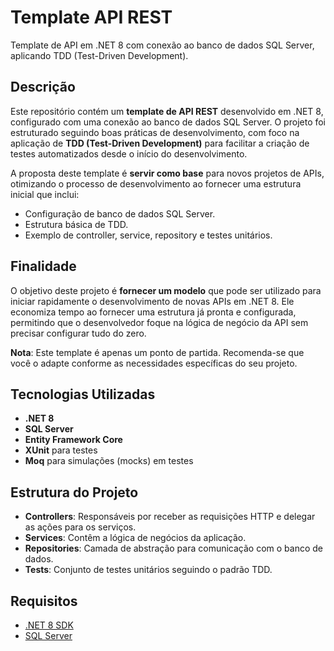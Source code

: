 # Template API REST

Template de API em .NET 8 com conexão ao banco de dados SQL Server, aplicando TDD (Test-Driven Development).

## Descrição

Este repositório contém um **template de API REST** desenvolvido em .NET 8, configurado com uma conexão ao banco de dados SQL Server. O projeto foi estruturado seguindo boas práticas de desenvolvimento, com foco na aplicação de **TDD (Test-Driven Development)** para facilitar a criação de testes automatizados desde o início do desenvolvimento.

A proposta deste template é **servir como base** para novos projetos de APIs, otimizando o processo de desenvolvimento ao fornecer uma estrutura inicial que inclui:
- Configuração de banco de dados SQL Server.
- Estrutura básica de TDD.
- Exemplo de controller, service, repository e testes unitários.
  
## Finalidade

O objetivo deste projeto é **fornecer um modelo** que pode ser utilizado para iniciar rapidamente o desenvolvimento de novas APIs em .NET 8. Ele economiza tempo ao fornecer uma estrutura já pronta e configurada, permitindo que o desenvolvedor foque na lógica de negócio da API sem precisar configurar tudo do zero.

**Nota**: Este template é apenas um ponto de partida. Recomenda-se que você o adapte conforme as necessidades específicas do seu projeto.

## Tecnologias Utilizadas

- **.NET 8**
- **SQL Server**
- **Entity Framework Core**
- **XUnit** para testes
- **Moq** para simulações (mocks) em testes

## Estrutura do Projeto

- **Controllers**: Responsáveis por receber as requisições HTTP e delegar as ações para os serviços.
- **Services**: Contêm a lógica de negócios da aplicação.
- **Repositories**: Camada de abstração para comunicação com o banco de dados.
- **Tests**: Conjunto de testes unitários seguindo o padrão TDD.

## Requisitos

- [.NET 8 SDK](https://dotnet.microsoft.com/download/dotnet/8.0)
- [SQL Server](https://www.microsoft.com/pt-br/sql-server/sql-server-downloads)

